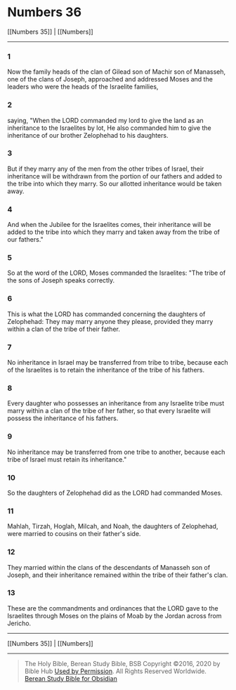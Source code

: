 # Numbers 36

[[Numbers 35]] | [[Numbers]]

---

### 1
Now the family heads of the clan of Gilead son of Machir son of Manasseh, one of the clans of Joseph, approached and addressed Moses and the leaders who were the heads of the Israelite families,

### 2
saying, "When the LORD commanded my lord to give the land as an inheritance to the Israelites by lot, He also commanded him to give the inheritance of our brother Zelophehad to his daughters.

### 3
But if they marry any of the men from the other tribes of Israel, their inheritance will be withdrawn from the portion of our fathers and added to the tribe into which they marry. So our allotted inheritance would be taken away.

### 4
And when the Jubilee for the Israelites comes, their inheritance will be added to the tribe into which they marry and taken away from the tribe of our fathers."

### 5
So at the word of the LORD, Moses commanded the Israelites: "The tribe of the sons of Joseph speaks correctly.

### 6
This is what the LORD has commanded concerning the daughters of Zelophehad: They may marry anyone they please, provided they marry within a clan of the tribe of their father.

### 7
No inheritance in Israel may be transferred from tribe to tribe, because each of the Israelites is to retain the inheritance of the tribe of his fathers.

### 8
Every daughter who possesses an inheritance from any Israelite tribe must marry within a clan of the tribe of her father, so that every Israelite will possess the inheritance of his fathers.

### 9
No inheritance may be transferred from one tribe to another, because each tribe of Israel must retain its inheritance."

### 10
So the daughters of Zelophehad did as the LORD had commanded Moses.

### 11
Mahlah, Tirzah, Hoglah, Milcah, and Noah, the daughters of Zelophehad, were married to cousins on their father's side.

### 12
They married within the clans of the descendants of Manasseh son of Joseph, and their inheritance remained within the tribe of their father's clan.

### 13
These are the commandments and ordinances that the LORD gave to the Israelites through Moses on the plains of Moab by the Jordan across from Jericho.

---

[[Numbers 35]] | [[Numbers]]

---

> The Holy Bible, Berean Study Bible, BSB
> Copyright &copy;2016, 2020 by Bible Hub
> [Used by Permission](https://berean.bible/terms.htm). All Rights Reserved Worldwide.
> [Berean Study Bible for Obsidian](https://github.com/gapmiss/berean-study-bible-for-obsidian)

